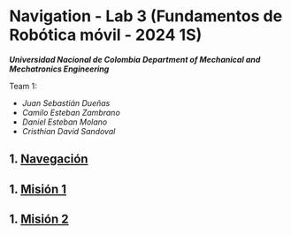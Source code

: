 # Navigation - Lab 3 (Fundamentos de Robótica móvil - 2024 1S)

***Universidad Nacional de Colombia***
***Department of Mechanical and Mechatronics Engineering***

Team 1:

* *Juan Sebastián Dueñas*
* *Camilo Esteban Zambrano*
* *Daniel Esteban Molano*
* *Cristhian David Sandoval*
  

## 1. [Navegación](theory.md)

## 1. [Misión 1](mision_1.md)

## 1. [Misión 2](mision_2.md)